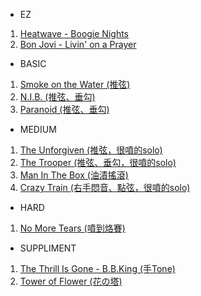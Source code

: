 - EZ
1. [Heatwave - Boogie Nights](https://youtu.be/qkUaqt4WQAo?si=xFX_oJWFW8czlZ2d)  
2. [Bon Jovi - Livin' on a Prayer](https://youtu.be/jgSf4cXrc9o?t=159&si=jLNNVCP48Lv3hb7i)  



- BASIC
1. [Smoke on the Water (推弦)](https://youtu.be/7kKoOPf7nWc?t=180&si=A2K8wv3zzAC5QxYt)  
2. [N.I.B. (推弦、垂勾)](https://youtu.be/HanyEAkgI_Y?t=144&si=Im4OW2IPlC1fka74)  
3. [Paranoid (推弦、垂勾)](https://youtu.be/B2R3WZXzsNA?t=84&si=lsVkMnuL73lNEbEH)  




- MEDIUM
1. [The Unforgiven (推弦，很噴的solo)](https://youtu.be/m8QRDrCcON0?t=202&si=40Tp8AUKoPT-D148)  
2. [The Trooper (推弦、垂勾，很噴的solo)](https://youtu.be/ZpyQ2Q4GAok?t=133&si=uMqUYVLg7HVmVl6C)  
3. [Man In The Box (油漬搖滾)](https://youtu.be/FWDn6t_u8Pg?t=159&si=NhD_Sf2-mJ5vL_fP)  
4. [Crazy Train (右手悶音、點弦，很噴的solo)](https://youtu.be/G4M5V97CtA4?t=31&si=jhUqaZC7ssKD0d6P)  




- HARD
1. [No More Tears (噴到烙賽)](https://youtu.be/x6HEwH1riDI?t=205&si=Oeeo18mg74teUJ_6)  




- SUPPLIMENT
1. [The Thrill Is Gone - B.B.King (手Tone)](https://youtu.be/zNk5WBaqNqw?si=oxUYm9UJb69mQJFv)  
2. [Tower of Flower (花の塔)](https://youtu.be/IwkV_4DE9Nc?si=VSLK-sAnKHeXey73)  



